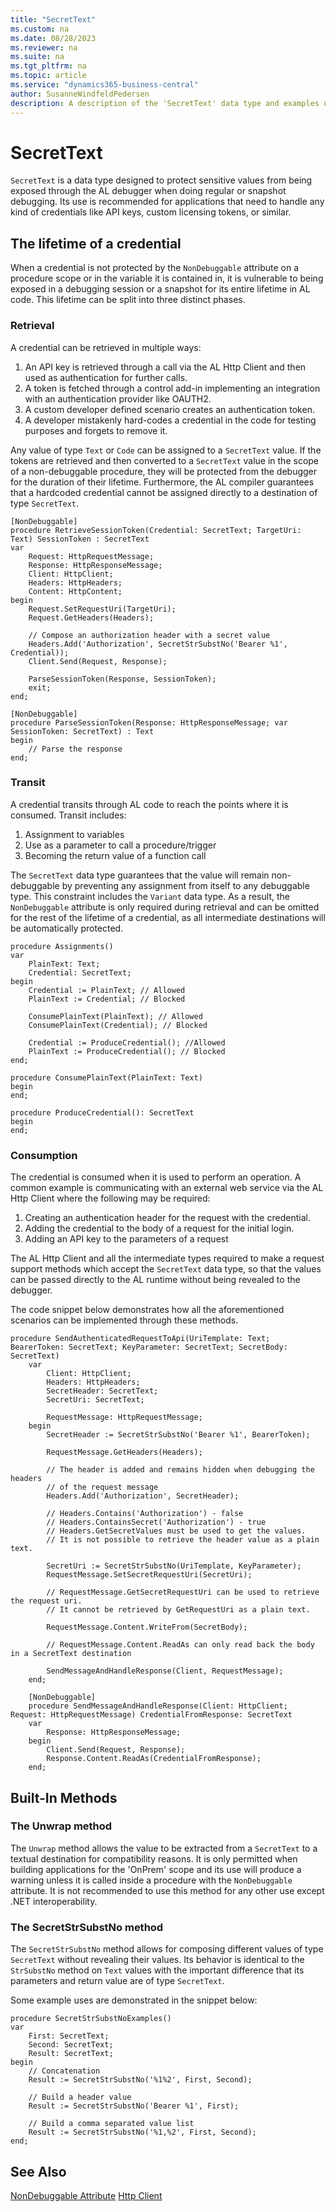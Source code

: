 ```yaml
---
title: "SecretText"
ms.custom: na
ms.date: 08/28/2023
ms.reviewer: na
ms.suite: na
ms.tgt_pltfrm: na
ms.topic: article
ms.service: "dynamics365-business-central"
author: SusanneWindfeldPedersen
description: A description of the 'SecretText' data type and examples of its usage
---
```


# SecretText

`SecretText` is a data type designed to protect sensitive values from being exposed through the AL debugger when doing regular or snapshot debugging. Its use is recommended for applications that need to handle any kind of credentials like API keys, custom licensing tokens, or similar.

## The lifetime of a credential

When a credential is not protected by the `NonDebuggable` attribute on a procedure scope or in the variable it is contained in, it is vulnerable to being exposed
in a debugging session or a snapshot for its entire lifetime in AL code. This lifetime can be split into three distinct phases.

### Retrieval

A credential can be retrieved in multiple ways:
1. An API key is retrieved through a call via the AL Http Client and then used as authentication for further calls.
2. A token is fetched through a control add-in implementing an integration with an authentication provider like OAUTH2.
3. A custom developer defined scenario creates an authentication token.
4. A developer mistakenly hard-codes a credential in the code for testing purposes and forgets to remove it.

Any value of type `Text` or `Code` can be assigned to a `SecretText` value. If the tokens are retrieved and then converted to a `SecretText` value in the scope of a non-debuggable procedure, they will be protected from the debugger for the duration of their lifetime. Furthermore, the AL compiler guarantees that a hardcoded credential cannot be assigned directly to a destination of type `SecretText`.

```
[NonDebuggable]
procedure RetrieveSessionToken(Credential: SecretText; TargetUri: Text) SessionToken : SecretText
var
    Request: HttpRequestMessage;
    Response: HttpResponseMessage;
    Client: HttpClient;
    Headers: HttpHeaders;
    Content: HttpContent;
begin
    Request.SetRequestUri(TargetUri);
    Request.GetHeaders(Headers);

    // Compose an authorization header with a secret value
    Headers.Add('Authorization', SecretStrSubstNo('Bearer %1', Credential));
    Client.Send(Request, Response);

    ParseSessionToken(Response, SessionToken);
    exit;
end;

[NonDebuggable]
procedure ParseSessionToken(Response: HttpResponseMessage; var SessionToken: SecretText) : Text
begin
    // Parse the response
end;
```

### Transit

A credential transits through AL code to reach the points where it is consumed. Transit includes:
1. Assignment to variables
2. Use as a parameter to call a procedure/trigger
3. Becoming the return value of a function call

The `SecretText` data type guarantees that the value will remain non-debuggable by preventing any assignment from itself to any
debuggable type. This constraint includes the `Variant` data type. As a result, the `NonDebuggable` attribute is only required during retrieval
and can be omitted for the rest of the lifetime of a credential, as all intermediate destinations will be automatically protected.

```
procedure Assignments()
var
    PlainText: Text;
    Credential: SecretText;
begin
    Credential := PlainText; // Allowed
    PlainText := Credential; // Blocked

    ConsumePlainText(PlainText); // Allowed
    ConsumePlainText(Credential); // Blocked

    Credential := ProduceCredential(); //Allowed
    PlainText := ProduceCredential(); // Blocked
end;

procedure ConsumePlainText(PlainText: Text)
begin
end;

procedure ProduceCredential(): SecretText
begin
end;
```

### Consumption

The credential is consumed when it is used to perform an operation. A common example is communicating with an external web service via the AL Http Client
where the following may be required:
1. Creating an authentication header for the request with the credential.
2. Adding the credential to the body of a request for the initial login.
3. Adding an API key to the parameters of a request

The AL Http Client and all the intermediate types required to make a request support methods which accept the `SecretText` data type,
so that the values can be passed directly to the AL runtime without being revealed to the debugger.

The code snippet below demonstrates how all the aforementioned scenarios can be implemented through these methods.

```
procedure SendAuthenticatedRequestToApi(UriTemplate: Text; BearerToken: SecretText; KeyParameter: SecretText; SecretBody: SecretText)
    var
        Client: HttpClient;
        Headers: HttpHeaders;
        SecretHeader: SecretText;
        SecretUri: SecretText;

        RequestMessage: HttpRequestMessage;
    begin
        SecretHeader := SecretStrSubstNo('Bearer %1', BearerToken);

        RequestMessage.GetHeaders(Headers);

        // The header is added and remains hidden when debugging the headers
        // of the request message
        Headers.Add('Authorization', SecretHeader);

        // Headers.Contains('Authorization') - false
        // Headers.ContainsSecret('Authorization') - true
        // Headers.GetSecretValues must be used to get the values.
        // It is not possible to retrieve the header value as a plain text.

        SecretUri := SecretStrSubstNo(UriTemplate, KeyParameter);
        RequestMessage.SetSecretRequestUri(SecretUri);

        // RequestMessage.GetSecretRequestUri can be used to retrieve the request uri.
        // It cannot be retrieved by GetRequestUri as a plain text.

        RequestMessage.Content.WriteFrom(SecretBody);

        // RequestMessage.Content.ReadAs can only read back the body in a SecretText destination

        SendMessageAndHandleResponse(Client, RequestMessage);
    end;

    [NonDebuggable]
    procedure SendMessageAndHandleResponse(Client: HttpClient; Request: HttpRequestMessage) CredentialFromResponse: SecretText
    var
        Response: HttpResponseMessage;
    begin
        Client.Send(Request, Response);
        Response.Content.ReadAs(CredentialFromResponse);
    end;
```

## Built-In Methods

### The Unwrap method

The `Unwrap` method allows the value to be extracted from a `SecretText` to a textual destination for compatibility reasons.
It is only permitted when building applications for the 'OnPrem' scope and its use will produce a warning unless it is called
inside a procedure with the `NonDebuggable` attribute. It is not recommended to use this method for any other use except .NET
interoperability.

### The SecretStrSubstNo method

The `SecretStrSubstNo` method allows for composing different values of type `SecretText` without revealing their values.
Its behavior is identical to the `StrSubstNo` method on `Text` values with the important difference that its parameters and return value
are of type `SecretText`.

Some example uses are demonstrated in the snippet below:

```
procedure SecretStrSubstNoExamples()
var
    First: SecretText;
    Second: SecretText;
    Result: SecretText;
begin
    // Concatenation
    Result := SecretStrSubstNo('%1%2', First, Second);

    // Build a header value
    Result := SecretStrSubstNo('Bearer %1', First);

    // Build a comma separated value list
    Result := SecretStrSubstNo('%1,%2', First, Second);
end;
```


## See Also  
[NonDebuggable Attribute](methods/devenv-nondebuggable-attribute.md)
[Http Client](methods-auto/httpclient/httpclient-data-type.md)
